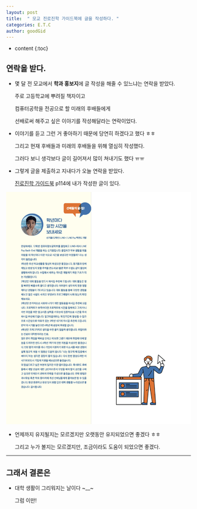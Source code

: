 ```yaml
---
layout: post
title:  " 모교 진로진학 가이드북에 글을 작성하다. "
categories: E.T.C
author: goodGid
---
```

* content
{:toc}

## 연락을 받다.

* 몇 달 전 모교에서 **학과 홍보지**에 글 작성을 해줄 수 있느냐는 연락을 받았다.

  주로 고등학교에 뿌려질 책자이고

  컴퓨터공학을 전공으로 할 미래의 후배들에게

  선배로써 해주고 싶은 이야기를 작성해달라는 연락이었다.



  
* 이야기를 듣고 그런 거 좋아하기 때문에 당연히 하겠다고 했다 ㅎㅎ
  
  그리고 현재 후배들과 미래의 후배들을 위해 열심히 작성했다.
  
  그러다 보니 생각보다 글이 길어져서 많이 쳐내기도 했다 ㅠㅠ

* 그렇게 글을 제출하고 지내다가 오늘 연락을 받았다.

  [진로진학 가이드북](http://ipsi.catholic.ac.kr/pages/?p=68&mj=11) p114에 내가 작성한 글이 있다.

![](/assets/img/posts/Writing-Post-To-My-University_1.png)

* 언제까지 유지될지는 모르겠지만 오랫동안 유지되었으면 좋겠다 ㅎㅎ

  그리고 누가 볼지는 모르겠지만, 조금이라도 도움이 되었으면 좋겠다.

---

## 그래서 결론은

* 대학 생활이 그리워지는 날이다 ~__~

  그럼 이만!